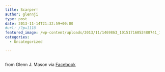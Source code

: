 ```yaml
---
title: Scarper!
author: glennji
type: post
date: 2013-11-14T21:32:59+00:00
#url: /?p=1118
featured_image: /wp-content/uploads/2013/11/1469863_10151716052480741_1416495900_n.jpg
categories:
  - Uncategorized

---
```

<div>
  <img style="max-width: 600px;" alt="" src="/wp-content/uploads/2013/11/1469863_10151716052480741_1416495900_n.jpg" /></p> 
  
  <div>
    from Glenn J. Mason via <a href="https://www.facebook.com/photo.php?fbid=10151716052480741&set=a.10151649388125741.1073741830.551785740&type=1">Facebook</a>
  </div>
</div>
